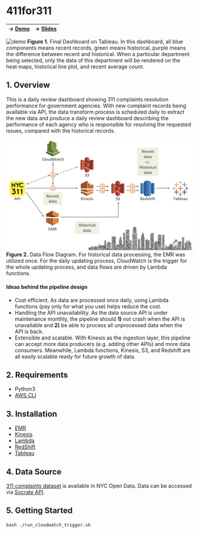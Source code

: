 # 411for311
| ->  [Demo](http://www.411for311.fun/)        |                ->  [Slides](https://docs.google.com/presentation/d/1kONgmG1dGofYOhYfl05p5McKBf3he54KOfxXNhjmhMk/edit?usp=sharing)           |
| ------------- |:-------------:|

![demo](fig/demo.gif)
__Figure 1.__ Final Dashboard on Tableau. In this dashboard, all blue components means recent records, green means historical, purple means the difference between recent and historical. When a particular department being selected, only the data of this department will be rendered on the heat maps, historical line plot, and recent average count.

## 1. Overview
This is a daily review dashboard showing 311 complaints resolution performance for government agencies. With new complaint records being available via API, the data transform process is scheduled daily to extract the new data and produce a daily review dashboard describing the performance of each agency who is responsible for resolving the requested issues, compared with the historical records.

![diagram](fig/diagram.png)
__Figure 2.__ Data Flow Diagram. For historical data processing, the EMR was utilized once. For the daily updating process, CloudWatch is the trigger for the whole updating process, and data flows are driven by Lambda functions.

#### Ideas behind the pipeline design
- Cost efficient. As data are processed once daily, using Lambda functions (pay only for what you use) helps reduce the cost.
- Handling the API unavailability. As the data source API is under  maintenance monthly, the pipeline should __1)__ not crash when the API is unavailable and __2)__ be able to process all unprocessed data when the API is back.
- Extensible and scalable. With Kinesis as the ingestion layer, this pipeline can accept more data producers (e.g. adding other APIs) and more data consumers. Meanwhile, Lambda functions, Kinesis, S3, and Redshift are all easily scalable ready for future growth of data.

## 2. Requirements
- Python3
- [AWS CLI](https://aws.amazon.com/cli/)

## 3. Installation
- [EMR](src/emr/emr.sh)
- [Kinesis](src/kinesis/create-stream.py)
- [Lambda](src/lambda/create_function.sh)
- [RedShift](src/redshift/create_cluster.sh)
- [Tableau](https://www.tableau.com/)

## 4. Data Source
[311 complaints dataset](https://nycopendata.socrata.com/Social-Services/311-Service-Requests-from-2010-to-Present/erm2-nwe9) is available in NYC Open Data. Data can be accessed via [Socrate API](https://dev.socrata.com/foundry/data.cityofnewyork.us/fhrw-4uyv).

## 5. Getting Started
```
bash ./run_cloudwatch_trigger.sh
```
